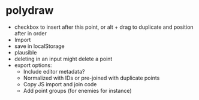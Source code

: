 # polydraw

- checkbox to insert after this point, or alt + drag to duplicate and position after in order
- Import
- save in localStorage
- plausible
- deleting in an input might delete a point
- export options:
  - Include editor metadata?
  - Normalized with IDs or pre-joined with duplicate points
  - Copy JS import and join code
  - Add point groups (for enemies for instance)

